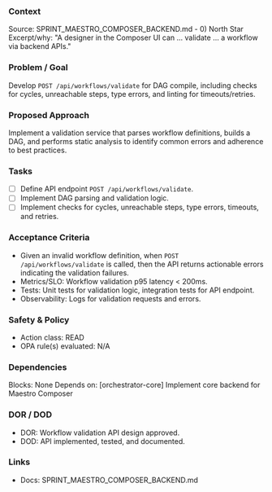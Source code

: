 ### Context

Source: SPRINT_MAESTRO_COMPOSER_BACKEND.md - 0) North Star
Excerpt/why: "A designer in the Composer UI can ... validate ... a workflow via backend APIs."

### Problem / Goal

Develop `POST /api/workflows/validate` for DAG compile, including checks for cycles, unreachable steps, type errors, and linting for timeouts/retries.

### Proposed Approach

Implement a validation service that parses workflow definitions, builds a DAG, and performs static analysis to identify common errors and adherence to best practices.

### Tasks

- [ ] Define API endpoint `POST /api/workflows/validate`.
- [ ] Implement DAG parsing and validation logic.
- [ ] Implement checks for cycles, unreachable steps, type errors, timeouts, and retries.

### Acceptance Criteria

- Given an invalid workflow definition, when `POST /api/workflows/validate` is called, then the API returns actionable errors indicating the validation failures.
- Metrics/SLO: Workflow validation p95 latency < 200ms.
- Tests: Unit tests for validation logic, integration tests for API endpoint.
- Observability: Logs for validation requests and errors.

### Safety & Policy

- Action class: READ
- OPA rule(s) evaluated: N/A

### Dependencies

Blocks: None
Depends on: [orchestrator-core] Implement core backend for Maestro Composer

### DOR / DOD

- DOR: Workflow validation API design approved.
- DOD: API implemented, tested, and documented.

### Links

- Docs: SPRINT_MAESTRO_COMPOSER_BACKEND.md
